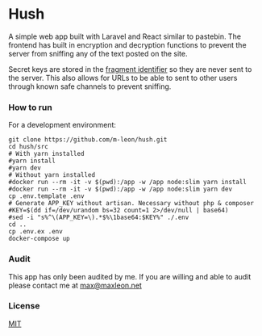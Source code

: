# Hush
A simple web app built with Laravel and React similar to pastebin. The frontend has built in encryption and decryption functions to prevent the server from sniffing any of the text posted on the site.

Secret keys are stored in the [fragment identifier](https://tools.ietf.org/html/rfc1808#section-2.4.1) so they are never sent to the server. This also allows for URLs to be able to sent to other users through known safe channels to prevent sniffing.

### How to run

For a development environment:
```
git clone https://github.com/m-leon/hush.git
cd hush/src
# With yarn installed
#yarn install
#yarn dev
# Without yarn installed
#docker run --rm -it -v $(pwd):/app -w /app node:slim yarn install
#docker run --rm -it -v $(pwd):/app -w /app node:slim yarn dev
cp .env.template .env
# Generate APP_KEY without artisan. Necessary without php & composer
#KEY=$(dd if=/dev/urandom bs=32 count=1 2>/dev/null | base64)
#sed -i "s%^\(APP_KEY=\).*$%\1base64:$KEY%" ./.env
cd ..
cp .env.ex .env
docker-compose up
```

### Audit
This app has only been audited by me. If you are willing and able to audit please contact me at max@maxleon.net

### License
[MIT](https://opensource.org/licenses/MIT)
